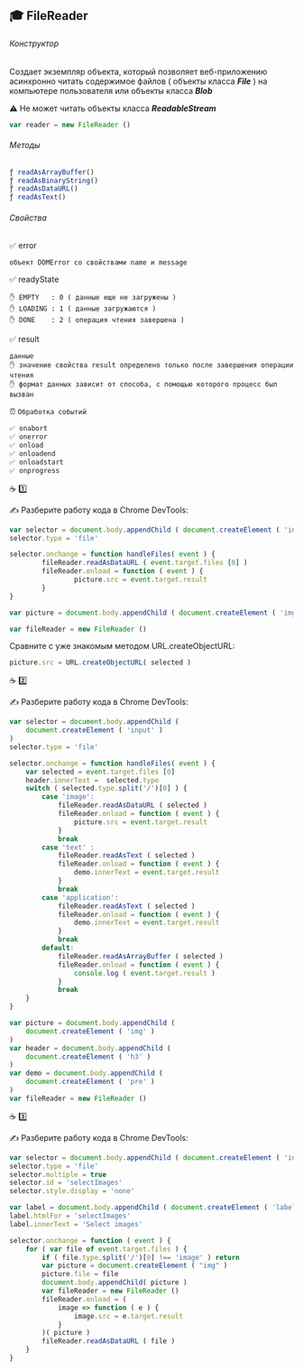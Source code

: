 ## :mortar_board: FileReader

###### Конструктор

Создает экземпляр объекта, который позволяет веб-приложению асинхронно читать содержимое файлов ( объекты класса **_File_** ) на компьютере пользователя или объекты класса **_Blob_**

:warning: Не может читать объекты класса **_ReadableStream_**

```javascript
var reader = new FileReader ()
```
###### Методы
```javascript
ƒ readAsArrayBuffer()
ƒ readAsBinaryString()
ƒ readAsDataURL()
ƒ readAsText()
```
###### Свойства

✅ error 
```
объект DOMError со свойствами name и message
```
✅ readyState
```
✋ EMPTY   : 0 ( данные еще не загружены )
✋ LOADING : 1 ( данные загружаются )
✋ DONE    : 2 ( операция чтения завершена )
```
✅ result
```
данные
✋ значение свойства result определено только после завершения операции чтения
✋ формат данных зависит от способа, с помощью которого процесс был вызван
```
⏰ `Обработка событий`
```javascript
✅ onabort
✅ onerror
✅ onload
✅ onloadend
✅ onloadstart
✅ onprogress
```

:coffee: :one:

✍ Разберите работу кода в Chrome DevTools:
```javascript
var selector = document.body.appendChild ( document.createElement ( 'input' ) )
selector.type = 'file'

selector.onchange = function handleFiles( event ) {
        fileReader.readAsDataURL ( event.target.files [0] )
        fileReader.onload = function ( event ) {
                picture.src = event.target.result
        }
}

var picture = document.body.appendChild ( document.createElement ( 'img' ) )

var fileReader = new FileReader ()
```
Сравните с уже знакомым методом  URL.createObjectURL:
```javascript
picture.src = URL.createObjectURL( selected )
```
:coffee: :two:

✍ Разберите работу кода в Chrome DevTools:
```javascript
var selector = document.body.appendChild (
    document.createElement ( 'input' )
)
selector.type = 'file'

selector.onchange = function handleFiles( event ) {
    var selected = event.target.files [0]
    header.innerText =  selected.type
    switch ( selected.type.split('/')[0] ) {
        case 'image':
            fileReader.readAsDataURL ( selected )
            fileReader.onload = function ( event ) {
                picture.src = event.target.result
            }
            break
        case 'text' :
            fileReader.readAsText ( selected )
            fileReader.onload = function ( event ) {
                demo.innerText = event.target.result
            }
            break
        case 'application':
            fileReader.readAsText ( selected )
            fileReader.onload = function ( event ) {
                demo.innerText = event.target.result
            }
            break
        default: 
            fileReader.readAsArrayBuffer ( selected )
            fileReader.onload = function ( event ) {
                console.log ( event.target.result )
            }
            break
    }
}

var picture = document.body.appendChild (
    document.createElement ( 'img' )
)
var header = document.body.appendChild (
    document.createElement ( 'h3' )
)
var demo = document.body.appendChild (
    document.createElement ( 'pre' )
)
var fileReader = new FileReader ()
```
:coffee: :three:

✍ Разберите работу кода в Chrome DevTools:
```javascript
var selector = document.body.appendChild ( document.createElement ( 'input' ) )
selector.type = 'file'
selector.multiple = true
selector.id = 'selectImages'
selector.style.display = 'none'

var label = document.body.appendChild ( document.createElement ( 'label' ) )
label.htmlFor = 'selectImages'
label.innerText = 'Select images'

selector.onchange = function ( event ) {
    for ( var file of event.target.files ) {
        if ( file.type.split('/')[0] !== 'image' ) return
        var picture = document.createElement ( "img" )
        picture.file = file
        document.body.appendChild( picture )
        var fileReader = new FileReader ()
        fileReader.onload = ( 
            image => function ( e ) {
                image.src = e.target.result
            } 
        )( picture )
        fileReader.readAsDataURL ( file )
    }
}
```